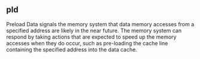 pld
--------------------------------------

Preload Data signals the memory system that data memory accesses from a 
specified address are likely in the near future. The memory system can 
respond by taking actions that are expected to speed up the memory accesses
when they do occur, such as pre-loading the cache line containing the
specified address into the data cache.
